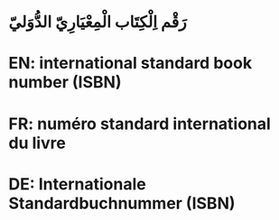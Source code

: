 # رَقْم اِلْكِتَاب الْمِعْيَارِيّ الدُّوَليّ

# EN: international standard book number (ISBN)

# FR: numéro standard international du livre

# DE: Internationale Standardbuchnummer (ISBN)

